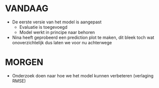 # VANDAAG
* De eerste versie van het model is aangepast 
  * Evaluatie is toegevoegd
  * Model werkt in principe naar behoren
* Nina heeft geprobeerd een prediction plot te maken, dit bleek toch wat onoverzichtelijk dus laten we voor nu achterwege

# MORGEN
* Onderzoek doen naar hoe we het model kunnen verbeteren (verlaging RMSE)
